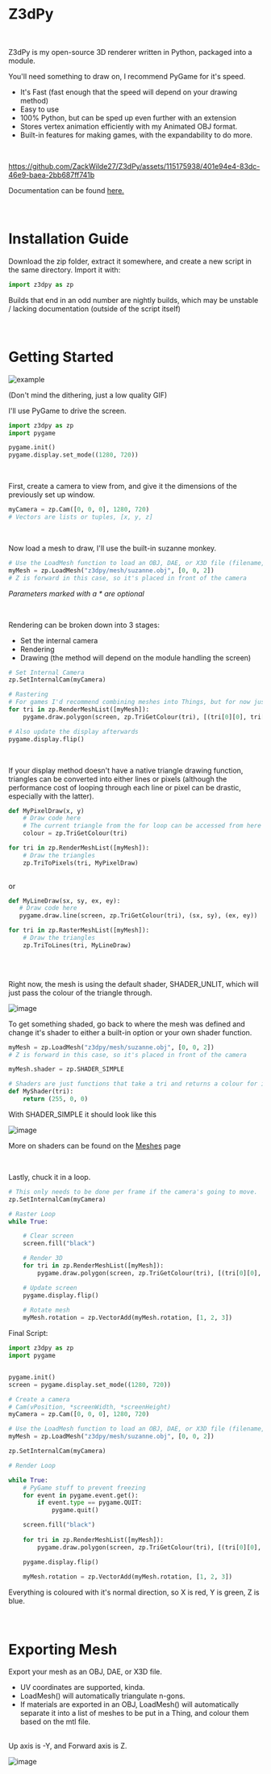 # Z3dPy
<br>

Z3dPy is my open-source 3D renderer written in Python, packaged into a module.

You'll need something to draw on, I recommend PyGame for it's speed.

- It's Fast (fast enough that the speed will depend on your drawing method)
- Easy to use
- 100% Python, but can be sped up even further with an extension
- Stores vertex animation efficiently with my Animated OBJ format.
- Built-in features for making games, with the expandability to do more.

<br>

https://github.com/ZackWilde27/Z3dPy/assets/115175938/401e94e4-83dc-46e9-baea-2bb687ff741b

Documentation can be found <a href="https://github.com/ZackWilde27/Z3dPy/wiki">here.</a>

<br>

# Installation Guide

Download the zip folder, extract it somewhere, and create a new script in the same directory. Import it with:
```python
import z3dpy as zp
```

Builds that end in an odd number are nightly builds, which may be unstable / lacking documentation (outside of the script itself)

<br>

# Getting Started

![example](https://github.com/ZackWilde27/Z3dPy/assets/115175938/49541f9d-d88c-491c-934f-5e22b65402b2)

(Don't mind the dithering, just a low quality GIF)

I'll use PyGame to drive the screen.</a>

```python
import z3dpy as zp
import pygame

pygame.init()
pygame.display.set_mode((1280, 720))
```

<br>

First, create a camera to view from, and give it the dimensions of the previously set up window.

```python
myCamera = zp.Cam([0, 0, 0], 1280, 720)
# Vectors are lists or tuples, [x, y, z]
```

<br>

Now load a mesh to draw, I'll use the built-in suzanne monkey.

```python
# Use the LoadMesh function to load an OBJ, DAE, or X3D file (filename, *vPos, *VScale)
myMesh = zp.LoadMesh("z3dpy/mesh/suzanne.obj", [0, 0, 2])
# Z is forward in this case, so it's placed in front of the camera
```
*Parameters marked with a * are optional*

<br>

Rendering can be broken down into 3 stages:
- Set the internal camera
- Rendering
- Drawing (the method will depend on the module handling the screen)

```python
# Set Internal Camera
zp.SetInternalCam(myCamera)

# Rastering
# For games I'd recommend combining meshes into Things, but for now just use RenderMeshList()
for tri in zp.RenderMeshList([myMesh]):
    pygame.draw.polygon(screen, zp.TriGetColour(tri), [(tri[0][0], tri[0][1]), (tri[1][0], tri[1][1]), (tri[2][0], tri[2][1])])

# Also update the display afterwards
pygame.display.flip()
```

<br>

If your display method doesn't have a native triangle drawing function, triangles can be converted into either lines or pixels (although the performance cost of looping through each line or pixel can be drastic, especially with the latter).
```python
def MyPixelDraw(x, y)
    # Draw code here
    # The current triangle from the for loop can be accessed from here
    colour = zp.TriGetColour(tri)

for tri in zp.RenderMeshList([myMesh]):
    # Draw the triangles
    zp.TriToPixels(tri, MyPixelDraw)
    
```

or

```python
def MyLineDraw(sx, sy, ex, ey):
   # Draw code here
   pygame.draw.line(screen, zp.TriGetColour(tri), (sx, sy), (ex, ey))

for tri in zp.RasterMeshList([myMesh]):
    # Draw the triangles
    zp.TriToLines(tri, MyLineDraw)
        
```

<br>

Right now, the mesh is using the default shader, SHADER_UNLIT, which will just pass the colour of the triangle through.

![image](https://github.com/ZackWilde27/Z3dPy/assets/115175938/f19598ed-ab67-4ace-af56-57a1dbca62ca)

To get something shaded, go back to where the mesh was defined and change it's shader to either a built-in option or your own shader function.
```python
myMesh = zp.LoadMesh("z3dpy/mesh/suzanne.obj", [0, 0, 2])
# Z is forward in this case, so it's placed in front of the camera

myMesh.shader = zp.SHADER_SIMPLE

# Shaders are just functions that take a tri and returns a colour for it
def MyShader(tri):
    return (255, 0, 0)
```

With SHADER_SIMPLE it should look like this

![image](https://github.com/ZackWilde27/Z3dPy/assets/115175938/6d4a4a74-45cd-49d8-ac40-b8f5206e99ee)

More on shaders can be found on the <a href="https://github.com/ZackWilde27/Z3dPy/wiki/Meshes-0.4">Meshes</a> page

<br>

Lastly, chuck it in a loop.

```python
# This only needs to be done per frame if the camera's going to move.
zp.SetInternalCam(myCamera)

# Raster Loop
while True:

    # Clear screen
    screen.fill("black")

    # Render 3D
    for tri in zp.RenderMeshList([myMesh]):
        pygame.draw.polygon(screen, zp.TriGetColour(tri), [(tri[0][0], tri[0][1]), (tri[1][0], tri[1][1]), (tri[2][0], tri[2][1])])

    # Update screen
    pygame.display.flip()
    
    # Rotate mesh
    myMesh.rotation = zp.VectorAdd(myMesh.rotation, [1, 2, 3])
```

Final Script:

```python
import z3dpy as zp
import pygame


pygame.init()
screen = pygame.display.set_mode((1280, 720))

# Create a camera
# Cam(vPosition, *screenWidth, *screenHeight)
myCamera = zp.Cam([0, 0, 0], 1280, 720)

# Use the LoadMesh function to load an OBJ, DAE, or X3D file (filename, *vPos, *VScale)
myMesh = zp.LoadMesh("z3dpy/mesh/suzanne.obj", [0, 0, 2])

zp.SetInternalCam(myCamera)

# Render Loop

while True:
    # PyGame stuff to prevent freezing
    for event in pygame.event.get():
        if event.type == pygame.QUIT:
            pygame.quit()

    screen.fill("black")
    
    for tri in zp.RenderMeshList([myMesh]):
        pygame.draw.polygon(screen, zp.TriGetColour(tri), [(tri[0][0], tri[0][1]), (tri[1][0], tri[1][1]), (tri[2][0], tri[2][1])])

    pygame.display.flip()
    
    myMesh.rotation = zp.VectorAdd(myMesh.rotation, [1, 2, 3])
```

Everything is coloured with it's normal direction, so X is red, Y is green, Z is blue.

<br>

# Exporting Mesh

Export your mesh as an OBJ, DAE, or X3D file.
- UV coordinates are supported, kinda.
- LoadMesh() will automatically triangulate n-gons.
- If materials are exported in an OBJ, LoadMesh() will automatically separate it into a list of meshes to be put in a Thing, and colour them based on the mtl file.
<br>
Up axis is -Y, and Forward axis is Z.

![image](https://user-images.githubusercontent.com/115175938/235002154-62bb03ad-13f3-4084-b410-aa0074553865.png)

<br>
